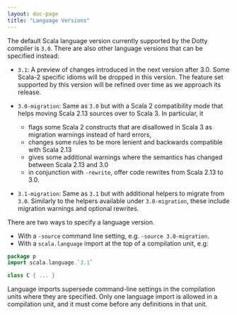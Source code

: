 ```yaml
---
layout: doc-page
title: "Language Versions"
---
```


The default Scala language version currently supported by the Dotty compiler is `3.0`. There are also other language versions that can be specified instead:

 - `3.1`: A preview of changes introduced in the next version after 3.0. Some Scala-2 specific idioms will be dropped in this version. The feature set supported by this version will be refined over time  as we approach its release.

 - `3.0-migration`: Same as `3.0` but with a Scala 2 compatibility mode that helps moving Scala 2.13 sources over to Scala 3. In particular, it

    - flags some Scala 2 constructs that are disallowed in Scala 3 as migration warnings instead of hard errors,
    - changes some rules to be more lenient and backwards compatible with Scala 2.13
    - gives some additional warnings where the semantics has changed between Scala 2.13 and 3.0
    - in conjunction with `-rewrite`, offer code rewrites from Scala 2.13 to 3.0.

 - `3.1-migration`: Same as `3.1` but with additional helpers to migrate from `3.0`. Similarly to the helpers available under `3.0-migration`, these include migration warnings and optional rewrites.

There are two ways to specify a language version.

 - With a `-source` command line setting, e.g. `-source 3.0-migration`.
 - With a `scala.language` import at the top of a compilation unit, e.g:

```scala
package p
import scala.language.`3.1`

class C { ... }
```

Language imports supersede command-line settings in the compilation units where they are specified. Only one language import is allowed in a compilation unit, and it must come before any definitions in that unit.
